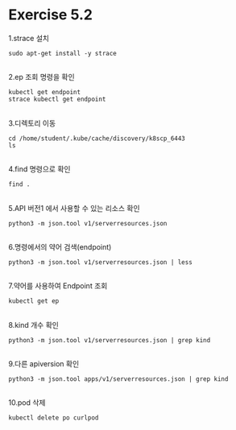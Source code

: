 # Exercise 5.2


1.strace 설치
```
sudo apt-get install -y strace
```

##

2.ep 조회 명령을 확인
```
kubectl get endpoint
strace kubectl get endpoint
```

##

3.디렉토리 이동
```
cd /home/student/.kube/cache/discovery/k8scp_6443
ls
```

##

4.find 명령으로 확인
```
find .
```

##

5.API 버전1 에서 사용할 수 있는 리소스 확인
```
python3 -m json.tool v1/serverresources.json
```

##

6.명령에서의 약어 검색(endpoint)
```
python3 -m json.tool v1/serverresources.json | less
```

##

7.약어를 사용하여 Endpoint 조회
```
kubectl get ep
```

##

8.kind 개수 확인
```
python3 -m json.tool v1/serverresources.json | grep kind
```

##

9.다른 apiversion 확인
```
python3 -m json.tool apps/v1/serverresources.json | grep kind
```

##

10.pod 삭제
```
kubectl delete po curlpod
```
